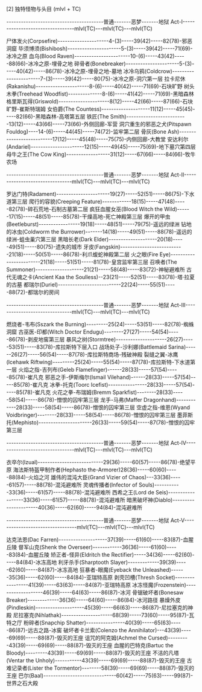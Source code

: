 [2] 独特怪物与头目 (mlvl + TC)

----------------------------------------普通-------恶梦-------地狱
Act-I---------------------------------mlvl(TC)---mlvl(TC)---mlvl(TC)

尸体发火(Corpsefire)---------------------4-(3)-----39(42)-----82(78)-邪恶洞窟
毕须博须(Bishibosh)----------------------5-(3)-----39(42)-----71(69)-冰冷之原
血乌(Blood Raven)-----------------------10-(6)-----43(42)-----88(66)-冰冷之原-埋骨之地
碎骨者(Bonebreaker)----------------------5-(3)-----40(42)-----86(78)-冰冷之原-埋骨之地-墓地
冰冷乌鸦(Coldcrow)-----------------------7-(3)-----39(42)-----80(75)-冰冷之原-洞穴第一层
拉卡尼休(Rakanishu)----------------------8-(6)-----40(42)-----71(69)-石块旷野
树头木拳(Treehead Woodfist)--------------8-(6)-----41(42)-----71(69)-黑暗森林
格里斯瓦得(Griswold)---------------------8(12)-----42(66)-----87(66)-石块旷野-崔斯特瑞姆
女伯爵(The Countess)--------------------11(12)-----45(45)-----82(66)-黑暗森林-高塔第五层
铁匠(The Smith)-------------------------13(12)-----43(66)-----73(66)-外侧回廊-军营
洞穴重生的邪恶之犬(Pitspawn Fouldog)----14-(6)-----44(45)-----74(72)-监牢第二层
骨灰(Bone Ash)--------------------------17(12)-----45(48)-----75(75)-内侧回廊-大教堂
安达利尔(Andariel)----------------------12(15)-----49(45)-----75(69)-地下墓穴第四层
母牛之王(The Cow King)------------------31(12)-----67(66)-----84(66)-牧牛农场

----------------------------------------普通-------恶梦-------地狱
Act-II--------------------------------mlvl(TC)---mlvl(TC)---mlvl(TC)

罗达门特(Radament)----------------------19(27)-----52(51)-----86(75)-下水道第三层
爬行的容貌(Creeping Feature)------------18(15)-----47(48)-----82(78)-碎石荒地-石制古墓第二层
疯狂血腥女巫(Blood Witch the Wild)------17(15)-----48(51)-----85(78)-干燥高地-死亡神殿第三层
爆开的甲虫(Beetleburst)-----------------19(18)-----48(51)-----79(75)-遥远的绿洲
钻地的冰虫(Coldworm the Burrower)-------14(18)-----49(51)-----88(78)-遥远的绿洲-蛆虫巢穴第三层
黑暗长老(Dark Elder)--------------------20(18)-----49(51)-----80(75)-遗失的城市
牙皮(Fangskin)--------------------------21(18)-----50(51)-----86(78)-利爪蝮蛇神殿第二层
火之眼(Fire Eye)------------------------21(18)-----51(51)-----81(78)-皇宫监牢第三层
召唤者(The Summoner)--------------------21(21)-----58(48)-----83(72)-神秘避难所
古代无魂之卡(Ancient Kaa the Soulless)--23(21)-----52(51)-----83(78)-塔‧拉夏的古墓
都瑞尔(Duriel)--------------------------22(24)-----55(51)-----88(72)-都瑞尔的房间

----------------------------------------普通-------恶梦-------地狱
Act-III-------------------------------mlvl(TC)---mlvl(TC)---mlvl(TC)

燃烧者-韦布(Sszark the Burning)---------25(24)-----53(51)-----82(78)-蜘蛛洞窟
古巫医-印都(Witch Doctor Endugu)--------27(27)-----54(54)-----86(78)-剥皮地窖第三层
暴风之树(Stormtree)---------------------26(27)-----53(51)-----83(78)-库拉斯特下层入口
战场处子-沙利娜(Battlemaid Sarina)------26(27)-----56(54)-----87(78)-库拉斯特商场-残破神殿
裂缝之翼-冰鹰(Icehawk Riftwing)---------25(24)-----55(54)-----87(78)-库拉斯特-下水道第一层
火焰之指-吉列布(Geleb Flamefinger)------28(33)-----57(54)-----85(78)-崔凡克
邪恶之手-伊斯梅尔(Ismail Vilehand)------28(33)-----57(54)-----85(78)-崔凡克
冰拳-托克(Toorc Icefist)----------------28(33)-----57(54)-----85(78)-崔凡克
火花之拳-布瑞姆(Bremm Sparkfist)--------28(33)-----58(54)-----86(78)-憎恨的囚牢第三层
龙手-马弗(Maffer Dragonhand)------------28(33)-----58(54)-----86(78)-憎恨的囚牢第三层
空虚之指-维恩(Wyand Voidbringer)--------28(33)-----58(54)-----86(78)-憎恨的囚牢第三层
墨菲斯托(Mephisto)----------------------26(33)-----59(54)-----87(78)-憎恨的囚牢第三层

----------------------------------------普通-------恶梦-------地狱
Act-IV--------------------------------mlvl(TC)---mlvl(TC)---mlvl(TC)

衣卒尔(Izual)---------------------------29(36)-----60(57)-----86(78)-绝望平原
海法斯特盔甲制作者(Hephasto the-Armorer)28(36)-----60(60)-----88(84)-火焰之河
雄伟的混沌大臣(Grand Vizier of Chaos)---33(36)-----61(57)-----88(78)-混沌避难所
灵魂传播者(Infector of Souls)-----------33(36)-----61(57)-----88(78)-混沌避难所
西希之王(Lord de Seis)------------------33(36)-----61(57)-----88(78)-混沌避难所
暗黑破坏神(Diablo)----------------------40(36)-----62(60)-----94(84)-混沌避难所


----------------------------------------普通-------恶梦-------地狱
Act-V---------------------------------mlvl(TC)---mlvl(TC)---mlvl(TC)

达克法恩(Dac Farren)--------------------37(39)-----61(60)-----83(87)-血腥丘陵
督军山克(Shenk the Overseer)------------36(36)-----61(60)-----83(84)-血腥丘陵
矫正者-怪异(Eldritch the Rectifier)-----34(36)-----62(60)-----84(84)-冰冻高地
利牙杀手(Sharptooth Slayer)-------------39(39)-----62(60)-----84(87)-冰冻高地
狂暴者-眼魔(Eyeback the Unleashed)------35(36)-----62(60)-----84(84)-亚瑞特高原
剥壳凹槽(Thresh Socket)-----------------41(39)-----63(63)-----84(87)-亚瑞特高原
冰冻怪魔(Frozenstein)-------------------46(39)-----64(63)-----86(87)-冰河
骨锯破坏者(Bonesaw Breaker)-------------36(36)-----64(60)-----86(84)-冰河路径
暴燥外皮(Pindleskin)--------------------45(39)-----66(63)-----86(87)-尼拉塞克的神殿
尼拉塞克(Nihlathak)---------------------68(39)-----73(60)-----95(87)-瓦特之厅
粉碎者(Snapchip Shatter)----------------40(39)-----65(63)-----86(87)-远古之路-冰窖
破坏者卡兰索(Colenzo the Annihilator)---43(39)-----69(69)-----88(87)-毁灭的王座
诅咒的阿克姆(Achmel the Cursed)---------43(39)-----69(69)-----88(87)-毁灭的王座
血腥的巴特克(Bartuc the Bloody)---------43(39)-----69(69)-----88(87)-毁灭的王座
不洁的凡塔(Ventar the Unholy)-----------43(39)-----69(69)-----88(87)-毁灭的王座
古难记录者(Lister the Tormentor)--------58(39)-----69(69)-----88(87)-毁灭的王座
巴尔(Baal)------------------------------60(42)-----75(63)-----99(87)-世界之石大殿
